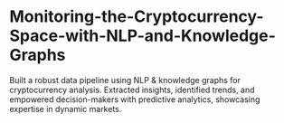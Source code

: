 # Monitoring-the-Cryptocurrency-Space-with-NLP-and-Knowledge-Graphs
Built a robust data pipeline using NLP &amp; knowledge graphs for cryptocurrency analysis. Extracted insights, identified trends, and empowered decision-makers with predictive analytics, showcasing expertise in dynamic markets.
